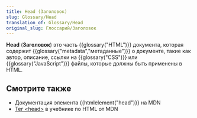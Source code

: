```yaml
---
title: Head (Заголовок)
slug: Glossary/Head
translation_of: Glossary/Head
original_slug: Глоссарий/Заголовок
---
```


**Head** (**Заголовок**) это часть {{glossary("HTML")}} документа, которая содержит {{glossary("metadata","метаданные")}} о документе, такие как автор, описание, ссылки на {{glossary("CSS")}} или {{glossary("JavaScript")}} файлы, которые должны быть применены в HTML.

## Смотрите также

- Документация элемента {{htmlelement("head")}} на MDN
- [Тег \<head>](/ru/docs/Learn/HTML/Introduction_to_HTML/The_head_metadata_in_HTML) в учебнике по HTML от MDN
